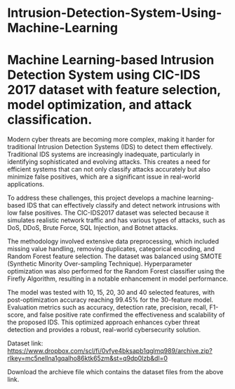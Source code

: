 # Intrusion-Detection-System-Using-Machine-Learning
# Machine Learning-based Intrusion Detection System using CIC-IDS 2017 dataset with feature selection, model optimization, and attack classification.


Modern cyber threats are becoming more complex, making it harder for traditional Intrusion Detection Systems (IDS) to detect them effectively. Traditional IDS systems are increasingly inadequate, particularly in identifying sophisticated and evolving attacks. This creates a need for efficient systems that can not only classify attacks accurately but also minimize false positives, which are a significant issue in real-world applications.

To address these challenges, this project develops a machine learning-based IDS that can effectively classify and detect network intrusions with low false positives. The CIC-IDS2017 dataset was selected because it simulates realistic network traffic and has various types of attacks, such as DoS, DDoS, Brute Force, SQL Injection, and Botnet attacks.

The methodology involved extensive data preprocessing, which included missing value handling, removing duplicates, categorical encoding, and Random Forest feature selection. The dataset was balanced using SMOTE (Synthetic Minority Over-sampling Technique). Hyperparameter optimization was also performed for the Random Forest classifier using the Firefly Algorithm, resulting in a notable enhancement in model performance.

The model was tested with 10, 15, 20, 30 and 40 selected features, with post-optimization accuracy reaching 99.45% for the 30-feature model. Evaluation metrics such as accuracy, detection rate, precision, recall, F1-score, and false positive rate confirmed the effectiveness and scalability of the proposed IDS. This optimized approach enhances cyber threat detection and provides a robust, real-world cybersecurity solution.


Dataset link:
https://www.dropbox.com/scl/fi/0vfye4bksapb1qglmq989/archive.zip?rlkey=mc5nellna1gqalho86ktk65zm&st=q9dp0lzb&dl=0

Download the archieve file which contains the dataset files from the above link.
